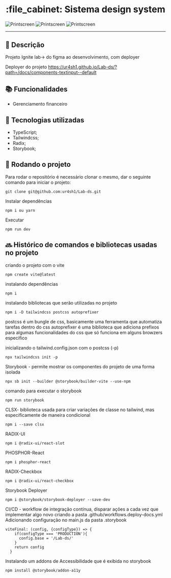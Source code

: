 
<h1 align="center">:file_cabinet: Sistema design system</h1>

<img align="center" title="Printscreen" src="" />
<img align="center" title="Printscreen" src="" />
<img align="center" title="Printscreen" src="" />
<hr>

## :memo: Descrição
Projeto Ignite lab->  do figma ao desenvolvimento, com deployer 

Deployer do projeto
https://ur4sh1.github.io/Lab-ds/?path=/docs/components-textinput--default

## :books: Funcionalidades
* Gerenciamento financeiro

## :wrench: Tecnologias utilizadas
* TypeScript;
* Tailwindcss;
* Radix;
* Storybook;

## :rocket: Rodando o projeto
Para rodar o repositório é necessário clonar o mesmo, dar o seguinte comando para iniciar o projeto:
```
git clone git@github.com:ur4sh1/Lab-ds.git
```
Instalar dependências
```
npm i ou yarn
```
Executar
```
npm run dev
```

## :soon: Histórico de comandos e bibliotecas usadas no projeto

criando o projeto com o vite
```
npm create vite@latest
```
instalando dependências
```
npm i
```
instalando bibliotecas que serão utilizadas no projeto
```
npm i -D tailwindcss postcss autoprefixer
```
postcss é um bungle de css, basicamente uma ferramenta que automatiza tarefas dentro do css
autoprefixer é uma biblioteca que adiciona prefixos para algumas funcionalidades do css que só funciona em alguns browzers especifico

inicializando o tailwind.config.json com o postcss (-p)
```
npx tailwindcss init -p
```
Storybook -  permite mostrar os componentes do projeto de uma forma isolada
```
npx sb init --builder @storybook/builder-vite --use-npm
```
comando para executar o storybook
```
npm run storybook
```
CLSX- biblioteca usada para criar variações de classe no tailwind, mas especificamente de maneira condicional
```
npm i --save clsx
```
RADIX-UI
```
npm i @radix-ui/react-slot
```
PHOSPHOR-React
```
npm i phosphor-react
```
RADIX-Checkbox
```
npm i @radix-ui/react-checkbox
```
Storybook Deployer
```
npm i @storybook/storybook-deployer --save-dev
```
CI/CD - workflow de integração contínua, disparar ações a cada vez que implementar algo novo
criando a pasta .github/workflows.deploy-docs.yml
Adicionando configuração no main.js da pasta .storybook
```
viteFinal: (config, {configType}) => {
    if(configType === 'PRODUCTION'){
      config.base = '/Lab-ds/'
    }
    return config
  }
```
Instalando um addons de Accessibilidade que é exibida no storybook
```
npm install @storybook/addon-a11y
```